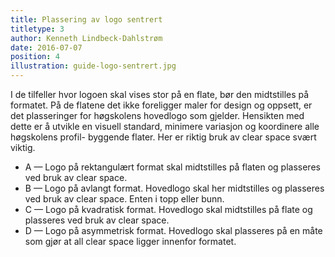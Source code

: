 ```yaml
---
title: Plassering av logo sentrert
titletype: 3
author: Kenneth Lindbeck-Dahlstrøm
date: 2016-07-07
position: 4
illustration: guide-logo-sentrert.jpg
---
```


I de tilfeller hvor logoen skal vises stor på en flate, bør den midtstilles på formatet. På de flatene det ikke foreligger maler
for design og oppsett, er det plasseringer for høgskolens hovedlogo som gjelder. Hensikten med dette er å utvikle en visuell standard, minimere variasjon og koordinere alle høgskolens profil- byggende flater. Her er riktig bruk av clear space svært viktig.

- A — Logo på rektangulært format skal midtstilles på flaten og plasseres ved bruk av clear space.
- B — Logo på avlangt format. Hovedlogo skal her midtstilles og plasseres ved bruk av clear space. Enten i topp eller bunn.
- C — Logo på kvadratisk format. Hovedlogo skal midtstilles på flate og plasseres ved bruk av clear space.
- D — Logo på asymmetrisk format. Hovedlogo skal plasseres på en måte som gjør at all clear space ligger innenfor formatet.
